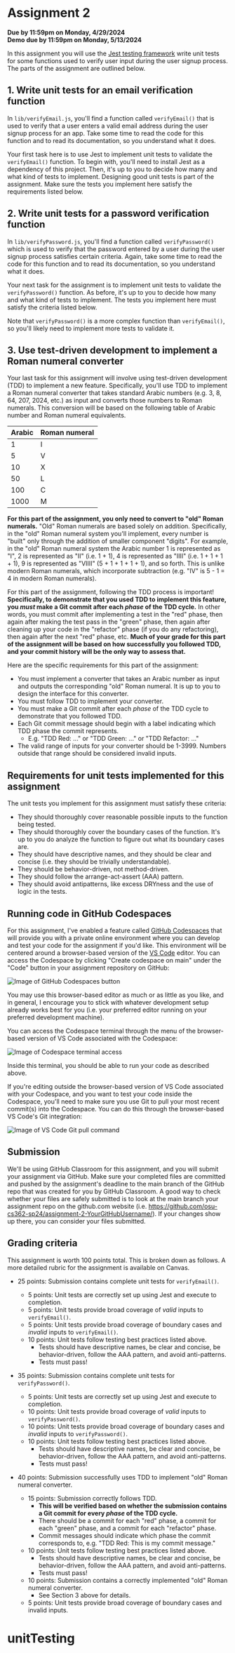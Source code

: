# Assignment 2
**Due by 11:59pm on Monday, 4/29/2024** <br/>
**Demo due by 11:59pm on Monday, 5/13/2024**

In this assignment you will use the [Jest testing framework](https://jestjs.io/) write unit tests for some functions used to verify user input during the user signup process.  The parts of the assignment are outlined below.

## 1. Write unit tests for an email verification function

In `lib/verifyEmail.js`, you'll find a function called `verifyEmail()` that is used to verify that a user enters a valid email address during the user signup process for an app.  Take some time to read the code for this function and to read its documentation, so you understand what it does.

Your first task here is to use Jest to implement unit tests to validate the `verifyEmail()` function.  To begin with, you'll need to install Jest as a dependency of this project.  Then, it's up to you to decide how many and what kind of tests to implement.  Designing good unit tests is part of the assignment.  Make sure the tests you implement here satisfy the requirements listed below.

## 2. Write unit tests for a password verification function

In `lib/verifyPassword.js`, you'll find a function called `verifyPassword()` which is used to verify that the password entered by a user during the user signup process satisfies certain criteria.  Again, take some time to read the code for this function and to read its documentation, so you understand what it does.

Your next task for the assignment is to implement unit tests to validate the `verifyPassword()` function.  As before, it's up to you to decide how many and what kind of tests to implement.  The tests you implement here must satisfy the criteria listed below.

Note that `verifyPassword()` is a more complex function than `verifyEmail()`, so you'll likely need to implement more tests to validate it.

## 3. Use test-driven development to implement a Roman numeral converter

Your last task for this assignment will involve using test-driven development (TDD) to implement a new feature.  Specifically, you'll use TDD to implement a Roman numeral converter that takes standard Arabic numbers (e.g. 3, 8, 64, 207, 2024, etc.) as input and converts those numbers to Roman numerals.  This conversion will be based on the following table of Arabic number and Roman numeral equivalents.

| Arabic | Roman numeral |
| ------ | ------------- |
| 1      | I             |
| 5      | V             |
| 10     | X             |
| 50     | L             |
| 100    | C             |
| 1000   | M             |

**For this part of the assignment, you only need to convert to "old" Roman numerals.**  "Old" Roman numerals are based solely on addition.  Specifically, in the "old" Roman numeral system you'll implement, every number is "built" only through the addition of smaller component "digits".  For example, in the "old" Roman numeral system the Arabic number 1 is represented as "I", 2 is represented as "II" (i.e. 1 + 1), 4 is represented as "IIII" (i.e. 1 + 1 + 1 + 1), 9 is represented as "VIIII" (5 + 1 + 1 + 1 + 1), and so forth.  This is unlike modern Roman numerals, which incorporate subtraction (e.g. "IV" is 5 - 1 = 4 in modern Roman numerals).

For this part of the assignment, following the TDD process is important!  **Specifically, to demonstrate that you used TDD to implement this feature, you *must* make a Git commit after each *phase* of the TDD cycle.**  In other words, you must commit after implementing a test in the "red" phase, then again after making the test pass in the "green" phase, then again after cleaning up your code in the "refactor" phase (if you do any refactoring), then again after the next "red" phase, etc.  **Much of your grade for this part of the assignment will be based on how successfully you followed TDD, and your commit history will be the only way to assess that.**

Here are the specific requirements for this part of the assignment:
  * You must implement a converter that takes an Arabic number as input and outputs the corresponding "old" Roman numeral.  It is up to you to design the interface for this converter.
  * You must follow TDD to implement your converter.
  * You must make a Git commit after each *phase* of the TDD cycle to demonstrate that you followed TDD.
  * Each Git commit message should begin with a label indicating which TDD phase the commit represents.
    * E.g. "TDD Red: ..." or "TDD Green: ..." or "TDD Refactor: ..."
  * The valid range of inputs for your converter should be 1-3999.  Numbers outside that range should be considered invalid inputs.

## Requirements for unit tests implemented for this assignment

The unit tests you implement for this assignment must satisfy these criteria:
  * They should thoroughly cover reasonable possible inputs to the function being tested.
  * They should thoroughly cover the boundary cases of the function.  It's up to you do analyze the function to figure out what its boundary cases are.
  * They should have descriptive names, and they should be clear and concise (i.e. they should be trivially understandable).
  * They should be behavior-driven, not method-driven.
  * They should follow the arrange-act-assert (AAA) pattern.
  * They should avoid antipatterns, like excess DRYness and the use of logic in the tests.

## Running code in GitHub Codespaces

For this assignment, I've enabled a feature called [GitHub Codespaces](https://docs.github.com/en/codespaces/) that will provide you with a private online environment where you can develop and test your code for the assignment if you'd like.  This environment will be centered around a browser-based version of the [VS Code](https://code.visualstudio.com/) editor.  You can access the Codespace by clicking "Create codespace on main" under the "Code" button in your assignment repository on GitHub:

![Image of GitHub Codespaces button](https://www.dropbox.com/s/wvijvh130fjuud5/Screen%20Shot%202022-05-24%20at%2011.17.58%20AM.png?raw=true)

You may use this browser-based editor as much or as little as you like, and in general, I encourage you to stick with whatever development setup already works best for you (i.e. your preferred editor running on your preferred development machine).

You can access the Codespace terminal through the menu of the browser-based version of VS Code associated with the Codespace:

![Image of Codespace terminal access](https://www.dropbox.com/s/nqebudssjvcwyw5/Screen%20Shot%202022-05-24%20at%2011.45.34%20AM.png?raw=true)

Inside this terminal, you should be able to run your code as described above.

If you're editing outside the browser-based version of VS Code associated with your Codespace, and you want to test your code inside the Codespace, you'll need to make sure you use Git to pull your most recent commit(s) into the Codespace.  You can do this through the browser-based VS Code's Git integration:

![Image of VS Code Git pull command](https://www.dropbox.com/s/d4rlv954af0q6r4/Screen%20Shot%202022-05-24%20at%2011.37.23%20AM.png?raw=true)

## Submission

We'll be using GitHub Classroom for this assignment, and you will submit your assignment via GitHub.  Make sure your completed files are committed and pushed by the assignment's deadline to the main branch of the GitHub repo that was created for you by GitHub Classroom.  A good way to check whether your files are safely submitted is to look at the main branch your assignment repo on the github.com website (i.e. https://github.com/osu-cs362-sp24/assignment-2-YourGitHubUsername/).  If your changes show up there, you can consider your files submitted.

## Grading criteria

This assignment is worth 100 points total.  This is broken down as follows.  A more detailed rubric for the assignment is available on Canvas.

* 25 points: Submission contains complete unit tests for `verifyEmail()`.
  * 5 points: Unit tests are correctly set up using Jest and execute to completion.
  * 5 points: Unit tests provide broad coverage of *valid* inputs to `verifyEmail()`.
  * 5 points: Unit tests provide broad coverage of boundary cases and *invalid* inputs to `verifyEmail()`.
  * 10 points: Unit tests follow testing best practices listed above.
    * Tests should have descriptive names, be clear and concise, be behavior-driven, follow the AAA pattern, and avoid anti-patterns.
    * Tests must pass!

* 35 points: Submission contains complete unit tests for `verifyPassword()`.
  * 5 points: Unit tests are correctly set up using Jest and execute to completion.
  * 10 points: Unit tests provide broad coverage of *valid* inputs to `verifyPassword()`.
  * 10 points: Unit tests provide broad coverage of boundary cases and *invalid* inputs to `verifyPassword()`.
  * 10 points: Unit tests follow testing best practices listed above.
    * Tests should have descriptive names, be clear and concise, be behavior-driven, follow the AAA pattern, and avoid anti-patterns.
    * Tests must pass!

* 40 points: Submission successfully uses TDD to implement "old" Roman numeral converter.
  * 15 points: Submission correctly follows TDD.
    * **This will be verified based on whether the submission contains a Git commit for every *phase* of the TDD cycle.**
    * There should be a commit for each "red" phase, a commit for each "green" phase, and a commit for each "refactor" phase.
    * Commit messages should indicate which phase the commit corresponds to, e.g. "TDD Red: This is my commit message."
  * 10 points: Unit tests follow testing best practices listed above.
    * Tests should have descriptive names, be clear and concise, be behavior-driven, follow the AAA pattern, and avoid anti-patterns.
    * Tests must pass!
  * 10 points: Submission contains a correctly implemented "old" Roman numeral converter.
    * See Section 3 above for details.
  * 5 points: Unit tests provide broad coverage of boundary cases and invalid inputs.
# unitTesting
